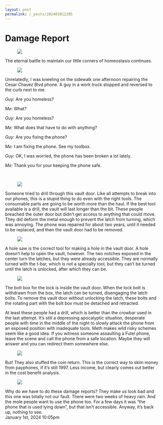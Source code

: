 ```yaml
---
layout: post
permalink: /_posts/202401012205
---
```


# Damage Report
<div class="npf_row"><figure class="tmblr-full" data-orig-height="3072" data-orig-width="4080"><img src="https://64.media.tumblr.com/8475eec37a385fd7053cfd66d61c057e/69845f913a2709a9-2d/s640x960/31958d02e8cde2e663d8c6d0ffc8c7c6e2a7d0c9.jpg" data-orig-height="3072" data-orig-width="4080" srcset="https://64.media.tumblr.com/8475eec37a385fd7053cfd66d61c057e/69845f913a2709a9-2d/s75x75_c1/c177f05fe99bf6356ec5bd4dbe48a0c3890b6e33.jpg 75w, https://64.media.tumblr.com/8475eec37a385fd7053cfd66d61c057e/69845f913a2709a9-2d/s100x200/e6e06c1b2a19958882c99806742720ac5c587b74.jpg 100w, https://64.media.tumblr.com/8475eec37a385fd7053cfd66d61c057e/69845f913a2709a9-2d/s250x400/5c97c11d20741506b49d9687f11d7c8ea401c825.jpg 250w, https://64.media.tumblr.com/8475eec37a385fd7053cfd66d61c057e/69845f913a2709a9-2d/s400x600/358124b299d8e936b8ebeec7abdf59a15b128865.jpg 400w, https://64.media.tumblr.com/8475eec37a385fd7053cfd66d61c057e/69845f913a2709a9-2d/s500x750/69f7449eec6fd1dac2bd7ee767b8ad3360553bb1.jpg 500w, https://64.media.tumblr.com/8475eec37a385fd7053cfd66d61c057e/69845f913a2709a9-2d/s540x810/0baf2143cbafe690fbfeac9aa486b94989f53402.jpg 540w, https://64.media.tumblr.com/8475eec37a385fd7053cfd66d61c057e/69845f913a2709a9-2d/s640x960/31958d02e8cde2e663d8c6d0ffc8c7c6e2a7d0c9.jpg 640w, https://64.media.tumblr.com/8475eec37a385fd7053cfd66d61c057e/69845f913a2709a9-2d/s1280x1920/4a448800e069a129bb31c924e61f2fce86a6a922.jpg 1280w, https://64.media.tumblr.com/8475eec37a385fd7053cfd66d61c057e/69845f913a2709a9-2d/s2048x3072/32d65c233af8b0746c6829a3acca1dfb81c05117.jpg 2048w" sizes="(max-width: 1280px) 100vw, 1280px"/></figure></div>The eternal battle to maintain our little corners of homeostasis continues.

<div class="npf_row"><figure class="tmblr-full" data-orig-height="3072" data-orig-width="4080"><img src="https://64.media.tumblr.com/a98e2ca545b058874b3f57c3b36187e1/69845f913a2709a9-e4/s640x960/a27793cc3a06fc8e520829dc616952b714132847.jpg" data-orig-height="3072" data-orig-width="4080" srcset="https://64.media.tumblr.com/a98e2ca545b058874b3f57c3b36187e1/69845f913a2709a9-e4/s75x75_c1/c35beb9d09c3a1032a5ba0e7b87b24fa59f9d731.jpg 75w, https://64.media.tumblr.com/a98e2ca545b058874b3f57c3b36187e1/69845f913a2709a9-e4/s100x200/7389274e59c05c311648657fed198d9ca6b0b785.jpg 100w, https://64.media.tumblr.com/a98e2ca545b058874b3f57c3b36187e1/69845f913a2709a9-e4/s250x400/5c0e12b7e7169711e69aa81cbbb2d50549070249.jpg 250w, https://64.media.tumblr.com/a98e2ca545b058874b3f57c3b36187e1/69845f913a2709a9-e4/s400x600/6fde254c1f85e70a1d02b85b136c61a83de4af71.jpg 400w, https://64.media.tumblr.com/a98e2ca545b058874b3f57c3b36187e1/69845f913a2709a9-e4/s500x750/50e92e512c9854d4b3f15db367806373126544e6.jpg 500w, https://64.media.tumblr.com/a98e2ca545b058874b3f57c3b36187e1/69845f913a2709a9-e4/s540x810/c166eccd9771ff88975806b78549c1c49c3b3404.jpg 540w, https://64.media.tumblr.com/a98e2ca545b058874b3f57c3b36187e1/69845f913a2709a9-e4/s640x960/a27793cc3a06fc8e520829dc616952b714132847.jpg 640w, https://64.media.tumblr.com/a98e2ca545b058874b3f57c3b36187e1/69845f913a2709a9-e4/s1280x1920/9edceeb54eaccaf031059fda2bb17340d5050242.jpg 1280w, https://64.media.tumblr.com/a98e2ca545b058874b3f57c3b36187e1/69845f913a2709a9-e4/s2048x3072/3a2d67cf7dfc01aadc1f989d3dee661202988b48.jpg 2048w" sizes="(max-width: 1280px) 100vw, 1280px"/></figure></div>Unrelatedly, I was kneeling on the sidewalk one afternoon repairing the Cesar Chavez Blvd phone. A guy in a work truck stopped and reversed to the curb next to me.

<i>Guy:</i> Are you homeless?

<i>Me: </i>What?

<i>Guy: </i>Are you homeless?

<i>Me: </i>What does that have to do with anything?

<i>Guy:</i> Are you fixing the phone?

<i>Me:</i> I am fixing the phone. See my toolbox.

<i>Guy: </i>OK, I was worried, the phone has been broken a lot lately.

<i>Me: </i>Thank you for your keeping the phone safe.

<br/>

<div class="npf_row"><figure class="tmblr-full" data-orig-height="3072" data-orig-width="4080"><img src="https://64.media.tumblr.com/5fc14bf86cc202911388be43d2433446/69845f913a2709a9-a7/s640x960/b2582ec59634ecdbec834bbb108f8d3fb23a8f02.jpg" data-orig-height="3072" data-orig-width="4080" srcset="https://64.media.tumblr.com/5fc14bf86cc202911388be43d2433446/69845f913a2709a9-a7/s75x75_c1/c76fef308439bb36c9b7d1f1e9ee0038b2898c60.jpg 75w, https://64.media.tumblr.com/5fc14bf86cc202911388be43d2433446/69845f913a2709a9-a7/s100x200/bcdd2fe1df47a62906ee6c3d52d13bd525b5ceab.jpg 100w, https://64.media.tumblr.com/5fc14bf86cc202911388be43d2433446/69845f913a2709a9-a7/s250x400/5184d7aab20416ec9ae94e3a933bb0b77a1be643.jpg 250w, https://64.media.tumblr.com/5fc14bf86cc202911388be43d2433446/69845f913a2709a9-a7/s400x600/755301f7a805645820ac8bb66f38aa1495f9e3c9.jpg 400w, https://64.media.tumblr.com/5fc14bf86cc202911388be43d2433446/69845f913a2709a9-a7/s500x750/07d279f1d2c8a181c192c2eea1e23d96e46eda70.jpg 500w, https://64.media.tumblr.com/5fc14bf86cc202911388be43d2433446/69845f913a2709a9-a7/s540x810/7865b60130646caf1d53a57ae957de0aa7c76c4c.jpg 540w, https://64.media.tumblr.com/5fc14bf86cc202911388be43d2433446/69845f913a2709a9-a7/s640x960/b2582ec59634ecdbec834bbb108f8d3fb23a8f02.jpg 640w, https://64.media.tumblr.com/5fc14bf86cc202911388be43d2433446/69845f913a2709a9-a7/s1280x1920/66279135bc0256858466fcf11b3600f0ca159ac2.jpg 1280w, https://64.media.tumblr.com/5fc14bf86cc202911388be43d2433446/69845f913a2709a9-a7/s2048x3072/6c0433d601623e59fa8a6c26ff6e1c8467cd24ae.jpg 2048w" sizes="(max-width: 1280px) 100vw, 1280px"/></figure></div>Someone tried to drill through this vault door. Like all attempts to break into our phones, this is a stupid thing to do even with the right tools. The consumable parts are going to be worth more than the haul. If the best tool available is a drill, the vault will last longer than the bit. These people breached the outer door but didn&rsquo;t get access to anything that could move. They did deform the metal enough to prevent the latch from turning, which was annoying. The phone was repaired for about two years, until it needed to be replaced, and then the vault door had to be removed.

<div class="npf_row"><figure class="tmblr-full" data-orig-height="3072" data-orig-width="4080"><img src="https://64.media.tumblr.com/d7d434179ac7e2e42d457fc02953606a/69845f913a2709a9-95/s640x960/a8a9a36bc359605bf89c233e5cc1e408bbe38cae.jpg" data-orig-height="3072" data-orig-width="4080" srcset="https://64.media.tumblr.com/d7d434179ac7e2e42d457fc02953606a/69845f913a2709a9-95/s75x75_c1/bdb037b382c14a16da0bff7d6146bad3aee4ee76.jpg 75w, https://64.media.tumblr.com/d7d434179ac7e2e42d457fc02953606a/69845f913a2709a9-95/s100x200/36947844d4041e4f292a48c77ebfd7cc5908dd22.jpg 100w, https://64.media.tumblr.com/d7d434179ac7e2e42d457fc02953606a/69845f913a2709a9-95/s250x400/197f383e5b9fc17a2f05c6fa1d47eb5f431df35d.jpg 250w, https://64.media.tumblr.com/d7d434179ac7e2e42d457fc02953606a/69845f913a2709a9-95/s400x600/daa94cadffe7ee05699391c08f863a66ba1c1bd6.jpg 400w, https://64.media.tumblr.com/d7d434179ac7e2e42d457fc02953606a/69845f913a2709a9-95/s500x750/99090a858273255d7adf0d7977b80b622fea8187.jpg 500w, https://64.media.tumblr.com/d7d434179ac7e2e42d457fc02953606a/69845f913a2709a9-95/s540x810/38c1cd5ef34457e46e193b4090ee98e9ca05933f.jpg 540w, https://64.media.tumblr.com/d7d434179ac7e2e42d457fc02953606a/69845f913a2709a9-95/s640x960/a8a9a36bc359605bf89c233e5cc1e408bbe38cae.jpg 640w, https://64.media.tumblr.com/d7d434179ac7e2e42d457fc02953606a/69845f913a2709a9-95/s1280x1920/97c8a87aeca8db1f6d2fb332240c882f52b40cc8.jpg 1280w, https://64.media.tumblr.com/d7d434179ac7e2e42d457fc02953606a/69845f913a2709a9-95/s2048x3072/26691c228e66d0ad26a17ca40f6c3b3242e1affc.jpg 2048w" sizes="(max-width: 1280px) 100vw, 1280px"/></figure></div>A hole saw is the correct tool for making a hole in the vault door. A hole doesn&rsquo;t help to open the vault, however. The two notches exposed in the center turn the latches, but they were already accessible. They are normally turned with the t-bar, which is not a specialty tool, but they can&rsquo;t be turned until the latch is unlocked, after which they can be.

<div class="npf_row"><figure class="tmblr-full" data-orig-height="4080" data-orig-width="3072"><img src="https://64.media.tumblr.com/cdfdec8d355c5d23cf98d1500a56fa8a/69845f913a2709a9-09/s640x960/0c413e57981884c55fe077a9a3039bf2483a7254.jpg" data-orig-height="4080" data-orig-width="3072" srcset="https://64.media.tumblr.com/cdfdec8d355c5d23cf98d1500a56fa8a/69845f913a2709a9-09/s75x75_c1/1078b07cb82a9c021b30f30be80358de1afb4172.jpg 75w, https://64.media.tumblr.com/cdfdec8d355c5d23cf98d1500a56fa8a/69845f913a2709a9-09/s100x200/97fda62bfc38b63c5e2ef448c7400482ee12c44d.jpg 100w, https://64.media.tumblr.com/cdfdec8d355c5d23cf98d1500a56fa8a/69845f913a2709a9-09/s250x400/493bc6d13322a6d334e8d91664c75ced3c733b01.jpg 250w, https://64.media.tumblr.com/cdfdec8d355c5d23cf98d1500a56fa8a/69845f913a2709a9-09/s400x600/3d3156dd2fc1d1363ff6272fedb8064ed5bd0647.jpg 400w, https://64.media.tumblr.com/cdfdec8d355c5d23cf98d1500a56fa8a/69845f913a2709a9-09/s500x750/9151621b48eeebfe8d29832bedb445bba9d94d7d.jpg 500w, https://64.media.tumblr.com/cdfdec8d355c5d23cf98d1500a56fa8a/69845f913a2709a9-09/s540x810/089751ab29695a2600816d96165a36d2940a1755.jpg 540w, https://64.media.tumblr.com/cdfdec8d355c5d23cf98d1500a56fa8a/69845f913a2709a9-09/s640x960/0c413e57981884c55fe077a9a3039bf2483a7254.jpg 640w, https://64.media.tumblr.com/cdfdec8d355c5d23cf98d1500a56fa8a/69845f913a2709a9-09/s1280x1920/8be2e17e0f3e88091c5b8a103f655d539589a6e7.jpg 1280w, https://64.media.tumblr.com/cdfdec8d355c5d23cf98d1500a56fa8a/69845f913a2709a9-09/s2048x3072/257727578eb7c4e68e5abff98d063de3842bcda4.jpg 2048w" sizes="(max-width: 1280px) 100vw, 1280px"/></figure></div>The bolt box for the lock is inside the vault door. When the lock bolt is withdrawn from the box, the latch can be turned, disengaging the latch bolts. To remove the vault door without unlocking the latch, these bolts and the rotating part with the bolt box must be detached and retracted.

At least these people had a drill, which is better than the crowbar used in the last attempt. It&rsquo;s still a depressing apocalyptic situation, desperate people with time in the middle of the night to slowly attack the phone from an exposed position with inadequate tools. Meth makes wild risky schemes seem like a good idea. If you witness someone assaulting a Futel phone, leave the scene and call the phone from a safe location. Maybe they will answer and you can redirect them somewhere else.

<div class="npf_row"><figure class="tmblr-full" data-orig-height="3072" data-orig-width="4080"><img src="https://64.media.tumblr.com/9d124a86d715d6180ff024e8775e5d82/69845f913a2709a9-bc/s640x960/33836005950d759baac61ba9302924317a6745b1.jpg" data-orig-height="3072" data-orig-width="4080" srcset="https://64.media.tumblr.com/9d124a86d715d6180ff024e8775e5d82/69845f913a2709a9-bc/s75x75_c1/097455e69684c9cef574f633e6ee8775782daa3c.jpg 75w, https://64.media.tumblr.com/9d124a86d715d6180ff024e8775e5d82/69845f913a2709a9-bc/s100x200/2d99f645d96a2ac030ee45c8160a062473ce2fee.jpg 100w, https://64.media.tumblr.com/9d124a86d715d6180ff024e8775e5d82/69845f913a2709a9-bc/s250x400/0cc531c9b9abc6f18a6abd91afc0863d3ff93918.jpg 250w, https://64.media.tumblr.com/9d124a86d715d6180ff024e8775e5d82/69845f913a2709a9-bc/s400x600/2bd4c1d28930ffa6116f86eb528a1cb56650a39c.jpg 400w, https://64.media.tumblr.com/9d124a86d715d6180ff024e8775e5d82/69845f913a2709a9-bc/s500x750/cdcf5fec2b6300a81dd965134ba9415bbce67dde.jpg 500w, https://64.media.tumblr.com/9d124a86d715d6180ff024e8775e5d82/69845f913a2709a9-bc/s540x810/fbd064e51491723aa049a76e62d6f30ff7f42ae0.jpg 540w, https://64.media.tumblr.com/9d124a86d715d6180ff024e8775e5d82/69845f913a2709a9-bc/s640x960/33836005950d759baac61ba9302924317a6745b1.jpg 640w, https://64.media.tumblr.com/9d124a86d715d6180ff024e8775e5d82/69845f913a2709a9-bc/s1280x1920/d2c1141a233482615d05e7670625b6fd3cc1c123.jpg 1280w, https://64.media.tumblr.com/9d124a86d715d6180ff024e8775e5d82/69845f913a2709a9-bc/s2048x3072/4618bad3f1a7ad7ef88bb180bf6cbaf3039ccb25.jpg 2048w" sizes="(max-width: 1280px) 100vw, 1280px"/></figure></div>But! They also stuffed the coin return. This is the correct way to skim money from payphones, if it&rsquo;s still 1997. Less income, but clearly comes out better in the cost benefit analysis.

<br/>

<div class="npf_row"><figure class="tmblr-full" data-orig-height="2048" data-orig-width="1536"><img src="https://64.media.tumblr.com/1c3b74112d2ab8a1554713971cbd67ed/69845f913a2709a9-72/s640x960/107494fdfe768ee53ca71b15e1eef372bb0567a8.jpg" data-orig-height="2048" data-orig-width="1536" srcset="https://64.media.tumblr.com/1c3b74112d2ab8a1554713971cbd67ed/69845f913a2709a9-72/s75x75_c1/2dede80dab4f2420ee91fe586c0c1e36ae44c6f0.jpg 75w, https://64.media.tumblr.com/1c3b74112d2ab8a1554713971cbd67ed/69845f913a2709a9-72/s100x200/216a66c700d106658635e364459297b14ee54539.jpg 100w, https://64.media.tumblr.com/1c3b74112d2ab8a1554713971cbd67ed/69845f913a2709a9-72/s250x400/8311ed8f936e6ccb143e51482684767b2b54df20.jpg 250w, https://64.media.tumblr.com/1c3b74112d2ab8a1554713971cbd67ed/69845f913a2709a9-72/s400x600/4a74818c082897dd3c674095c6ed7b6b12741632.jpg 400w, https://64.media.tumblr.com/1c3b74112d2ab8a1554713971cbd67ed/69845f913a2709a9-72/s500x750/2a790a2641148dedc762e6219b13c1b7977a43f5.jpg 500w, https://64.media.tumblr.com/1c3b74112d2ab8a1554713971cbd67ed/69845f913a2709a9-72/s540x810/f957de16921bbef09ebd4d9169251db0e4eba227.jpg 540w, https://64.media.tumblr.com/1c3b74112d2ab8a1554713971cbd67ed/69845f913a2709a9-72/s640x960/107494fdfe768ee53ca71b15e1eef372bb0567a8.jpg 640w, https://64.media.tumblr.com/1c3b74112d2ab8a1554713971cbd67ed/69845f913a2709a9-72/s1280x1920/f7dfa286494c252a4e5d66d12365c40b772712fc.jpg 1280w, https://64.media.tumblr.com/1c3b74112d2ab8a1554713971cbd67ed/69845f913a2709a9-72/s2048x3072/98850b7c26ef882c4ed98b5d2fef9a4c6eed071f.jpg 1536w" sizes="(max-width: 1280px) 100vw, 1280px"/></figure></div>Why do we have to do these damage reports? They make us look bad and this one was totally not our fault. There were two weeks of heavy rain. And the mole people want to use the phone too. For a few days it was &ldquo;the phone that is used lying down&rdquo;, but that isn&rsquo;t accessible. Anyway, it&rsquo;s back up, nothing to see.



<div id="footer">
<span id="timestamp"> January 1st, 2024 10:05pm </span>
</div>
